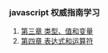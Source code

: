 ### javascript 权威指南学习
1. [第三章 类型、值和变量](https://github.com/GaoJun9521/jstudying/blob/master/chapter3.md "第三章 类型、值和变量")
2. [第四章 表达式和运算符](https://github.com/GaoJun9521/jstudying/blob/master/chapter4.md "第四章 表达式和运算符")

